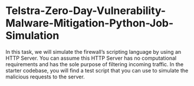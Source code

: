 # Telstra-Zero-Day-Vulnerability-Malware-Mitigation-Python-Job-Simulation
In this task, we will simulate the firewall’s scripting language by using an HTTP Server. You can assume this HTTP Server has no computational requirements and has the sole purpose of filtering incoming traffic.  In the starter codebase, you will find a test script that you can use to simulate the malicious requests to the server. 
